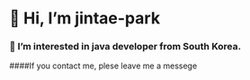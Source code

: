 # 👋 Hi, I’m jintae-park
### 👀 I’m interested in java developer from South Korea.

####If you contact me, plese leave me a messege

<!---
pjt-tech/pjt-tech is a ✨ special ✨ repository because its `README.md` (this file) appears on your GitHub profile.
You can click the Preview link to take a look at your changes.
--->
